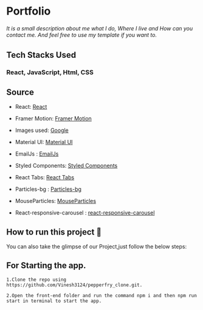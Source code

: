 
# Portfolio

###### It is a small description about me what I do, Where I live and How can you contact me. And feel free to use my template if you want to.

## Tech Stacks Used

### React, JavaScript, Html, CSS

## Source

- React: [React](https://www.npmjs.com/package/react)

- Framer Motion: [Framer Motion](https://www.npmjs.com/package/framer-motion) 

- Images used: [Google](https://www.google.com)

- Material UI: [Material UI](https://material-ui.com/) 

- EmailJs : [EmailJs](https://www.npmjs.com/package/emailjs)

- Styled Components: [Styled Components](https://styled-components.com/)  

- React Tabs: [React Tabs](https://www.npmjs.com/package/react-tabs)

- Particles-bg : [Particles-bg](https://github.com/lindelof/particles-bg)

- MouseParticles: [MouseParticles](https://github.com/lindelof/react-mouse-particles)

- React-responsive-carousel : [react-responsive-carousel](https://www.npmjs.com/package/react-responsive-carousel)

## How to run this project 📑

You can also take the glimpse of our Project,just follow the below steps:

## For Starting the app.

    1.Clone the repo using https://github.com/Vinesh3124/pepperfry_clone.git.
    
    2.Open the front-end folder and run the command npm i and then npm run start in terminal to start the app.


<br>


<!-- ## Loading Page

- The Landing Page of Pepperfry website displays various products, offers.
- There is Pagination and Live Search enabled on the Landing Page.
- In top section there is a Header which displays Dropdown menu of pages.
- At the bottom section there is a footer, both Header & Footer are same across all the pages.

<img width="929" alt="Screenshot (640)" src="https://github.com/Vinesh3124/pepperfry_clone/blob/master/Frontend/src/Images/LandingPage.png">

## Login Page

- Existing user can Login and new user's can Register themselves.
- to Register and Login there are Two option,

<img width="929" alt="Screenshot (640)" src="https://github.com/Vinesh3124/pepperfry_clone/blob/master/Frontend/src/Images/Register.png">


## Product Page

- There are many Child pages linked to the Exercise page, but for this clone following pages are made.
1. Sofas
2. Chairs
3. Tables
4. Seating
5. Cabinetry
6. Dining & Bar
7. Beds

- There are some Key Features which are added in website clone such as,

<img width="929" alt="Screenshot (640)" src="https://github.com/Vinesh3124/pepperfry_clone/blob/master/Frontend/src/Images/SingleCategory.png">

## Add to Cart & Add to Wishlist

<img width="929" alt="Screenshot (640)" src="https://github.com/Vinesh3124/pepperfry_clone/blob/master/Frontend/src/Images/Cart.png">
<img width="929" alt="Screenshot (640)" src="https://github.com/Vinesh3124/pepperfry_clone/blob/master/Frontend/src/Images/WishList.png">

## Item Page

<img width="929" alt="Screenshot (640)" src="https://github.com/Vinesh3124/pepperfry_clone/blob/master/Frontend/src/Images/SingleProductPage.png">

## Checkout Page

<img width="929" alt="Screenshot (640)" src="https://github.com/Vinesh3124/pepperfry_clone/blob/master/Frontend/src/Images/CheckOut.png">

## Razorpay Checkout

<img width="929" alt="Screenshot (640)" src="https://github.com/Vinesh3124/pepperfry_clone/blob/master/Frontend/src/Images/RazorPay.png">

## Team Members and Contributors -->
